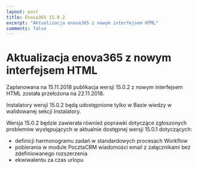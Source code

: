 ```yaml
---
layout: post
title: Enova365 15.0.2
excerpt: "Aktualizacja enova365 z nowym interfejsem HTML"
comments: false
---
```

<h1>Aktualizacja enova365 z nowym interfejsem HTML</h1>
Zaplanowana na 15.11.2018 publikacja wersji 15.0.2 z nowym interfejsem HTML została przełożona na 22.11.2018.

Instalatory wersji 15.0.2 będą udostępnione tylko w Bazie wiedzy w walidowanej sekcji Instalatory.

Wersja 15.0.2 będzie zawierała również poprawki dotyczące zgłoszonych problemów występujących w aktualnie dostępnej wersji 15.0.1 dotyczących:
<ul>
<li>definicji harmonogramu zadań w standardowych procesach Workflow</li>

<li>pobierania w module PocztaCRM wiadomości email z załącznikami bez zdefiniowanego rozszerzenia</li>

<li>ekwiwalentu za czas urlopu</li>
</ul>
